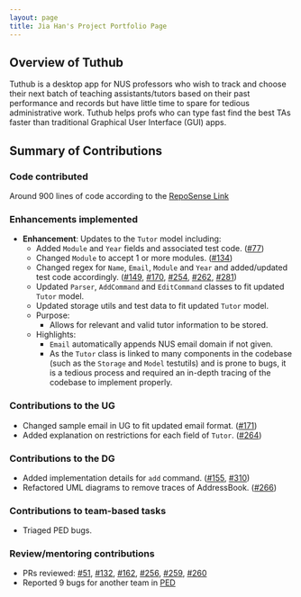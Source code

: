 ```yaml
---
layout: page
title: Jia Han's Project Portfolio Page
---
```


## Overview of Tuthub
Tuthub is a desktop app for NUS professors who wish to track and choose their next batch of teaching assistants/tutors based on their past performance and records but have little time to spare for tedious administrative work. Tuthub helps profs who can type fast find the best TAs faster than traditional Graphical User Interface (GUI) apps.

## Summary of Contributions

### Code contributed
Around 900 lines of code according to the [RepoSense Link](https://nus-cs2103-ay2223s1.github.io/tp-dashboard/?search=jia-han&breakdown=true)

### Enhancements implemented

- **Enhancement**: Updates to the `Tutor` model including:
  - Added `Module` and `Year` fields and associated test code. ([#77](https://github.com/AY2223S1-CS2103T-T15-3/tp/pull/77))
  - Changed `Module` to accept 1 or more modules. ([#134](https://github.com/AY2223S1-CS2103T-T15-3/tp/pull/134))
  - Changed regex for `Name`, `Email`, `Module` and `Year` and added/updated test code accordingly. ([#149](https://github.com/AY2223S1-CS2103T-T15-3/tp/pull/149), [#170](https://github.com/AY2223S1-CS2103T-T15-3/tp/pull/170), [#254](https://github.com/AY2223S1-CS2103T-T15-3/tp/pull/254), [#262](https://github.com/AY2223S1-CS2103T-T15-3/tp/pull/262), [#281](https://github.com/AY2223S1-CS2103T-T15-3/tp/pull/281))
  - Updated `Parser`, `AddCommand` and `EditCommand` classes to fit updated `Tutor` model.
  - Updated storage utils and test data to fit updated `Tutor` model.
  - Purpose:
    - Allows for relevant and valid tutor information to be stored.
  - Highlights:
    - `Email` automatically appends NUS email domain if not given.
    - As the `Tutor` class is linked to many components in the codebase (such as the `Storage` and `Model` testutils) and is prone to bugs, it is a tedious process and required an in-depth tracing of the codebase to implement properly.


### Contributions to the UG

- Changed sample email in UG to fit updated email format. ([#171](https://github.com/AY2223S1-CS2103T-T15-3/tp/pull/171))
- Added explanation on restrictions for each field of `Tutor`. ([#264](https://github.com/AY2223S1-CS2103T-T15-3/tp/pull/264))

### Contributions to the DG

- Added implementation details for `add` command. ([#155](https://github.com/AY2223S1-CS2103T-T15-3/tp/pull/155), [#310](https://github.com/AY2223S1-CS2103T-T15-3/tp/pull/310))
- Refactored UML diagrams to remove traces of AddressBook. ([#266](https://github.com/AY2223S1-CS2103T-T15-3/tp/pull/266))

### Contributions to team-based tasks

- Triaged PED bugs.

### Review/mentoring contributions
- PRs reviewed: [#51](https://github.com/AY2223S1-CS2103T-T15-3/tp/pull/51), [#132](https://github.com/AY2223S1-CS2103T-T15-3/tp/pull/132), [#162](https://github.com/AY2223S1-CS2103T-T15-3/tp/pull/162), [#256](https://github.com/AY2223S1-CS2103T-T15-3/tp/pull/256), [#259](https://github.com/AY2223S1-CS2103T-T15-3/tp/pull/259), [#260](https://github.com/AY2223S1-CS2103T-T15-3/tp/pull/260)
- Reported 9 bugs for another team in [PED](https://github.com/jia-han/ped)
